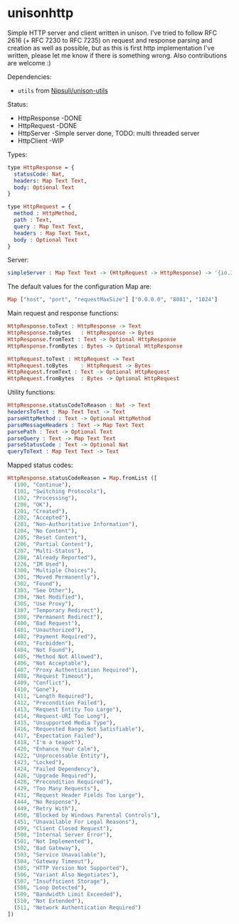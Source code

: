 # unisonhttp

Simple HTTP server and client written in unison. I've tried to follow RFC 2616 (+ RFC 7230 to RFC 7235) on request and response parsing and creation as well as possible, but as this is first http implementation I've written, please let me know if there is something wrong. Also contributions are welcome :)

Dependencies:
* `utils` from [Nipsuli/unison-utils](https://github.com/Nipsuli/unison-utils)

Status:
* HttpResponse -DONE
* HttpRequest -DONE
* HttpServer -Simple server done, TODO: multi threaded server
* HttpClient -WIP

Types:
``` Idris
type HttpResponse = {
  statusCode: Nat,
  headers: Map Text Text,
  body: Optional Text
}

type HttpRequest = {
  method : HttpMethod,
  path : Text,
  query : Map Text Text,
  headers : Map Text Text,
  body : Optional Text
}
```

Server:
``` Idris
simpleServer : Map Text Text -> (HttpRequest -> HttpResponse) -> '{io.IO} ()
```

The default values for the configuration Map are:
``` Idris
Map ["host", "port", "requestMaxSize"] ["0.0.0.0", "8081", "1024"]
```


Main request and response functions:
``` Idris
HttpResponse.toText : HttpResponse -> Text
HttpResponse.toBytes   : HttpResponse -> Bytes
HttpResponse.fromText : Text -> Optional HttpResponse
HttpResponse.fromBytes : Bytes -> Optional HttpResponse

HttpRequest.toText : HttpRequest -> Text
HttpRequest.toBytes    : HttpRequest -> Bytes
HttpRequest.fromText : Text -> Optional HttpRequest
HttpRequest.fromBytes  : Bytes -> Optional HttpRequest
```

Utility functions:
``` Idris
HttpResponse.statusCodeToReason : Nat -> Text
headersToText : Map Text Text -> Text
parseHttpMethod : Text -> Optional HttpMethod
parseMessageHeaders : Text -> Map Text Text
parsePath : Text -> Optional Text
parseQuery : Text -> Map Text Text
parseStatusCode : Text -> Optional Nat
queryToText : Map Text Text -> Text
```

Mapped status codes:
``` Idris
HttpResponse.statusCodeReason = Map.fromList ([
  (100, "Continue"),
  (101, "Switching Protocols"),
  (102, "Processing"),
  (200, "OK"),
  (201, "Created"),
  (202, "Accepted"),
  (203, "Non-Authoritative Information"),
  (204, "No Content"),
  (205, "Reset Content"),
  (206, "Partial Content"),
  (207, "Multi-Status"),
  (208, "Already Reported"),
  (226, "IM Used"),
  (300, "Multiple Choices"),
  (301, "Moved Permanently"),
  (302, "Found"),
  (303, "See Other"),
  (304, "Not Modified"),
  (305, "Use Proxy"),
  (307, "Temporary Redirect"),
  (308, "Permanent Redirect"),
  (400, "Bad Request"),
  (401, "Unauthorized"),
  (402, "Payment Required"),
  (403, "Forbidden"),
  (404, "Not Found"),
  (405, "Method Not Allowed"),
  (406, "Not Acceptable"),
  (407, "Proxy Authentication Required"),
  (408, "Request Timeout"),
  (409, "Conflict"),
  (410, "Gone"),
  (411, "Length Required"),
  (412, "Precondition Failed"),
  (413, "Request Entity Too Large"),
  (414, "Request-URI Too Long"),
  (415, "Unsupported Media Type"),
  (416, "Requested Range Not Satisfiable"),
  (417, "Expectation Failed"),
  (418, "I'm a teapot"),
  (420, "Enhance Your Calm"),
  (422, "Unprocessable Entity"),
  (423, "Locked"),
  (424, "Failed Dependency"),
  (426, "Upgrade Required"),
  (428, "Precondition Required"),
  (429, "Too Many Requests"),
  (431, "Request Header Fields Too Large"),
  (444, "No Response"),
  (449, "Retry With"),
  (450, "Blocked by Windows Parental Controls"),
  (451, "Unavailable For Legal Reasons"),
  (499, "Client Closed Request"),
  (500, "Internal Server Error"),
  (501, "Not Implemented"),
  (502, "Bad Gateway"),
  (503, "Service Unavailable"),
  (504, "Gateway Timeout"),
  (505, "HTTP Version Not Supported"),
  (506, "Variant Also Negotiates"),
  (507, "Insufficient Storage"),
  (508, "Loop Detected"),
  (509, "Bandwidth Limit Exceeded"),
  (510, "Not Extended"),
  (511, "Network Authentication Required")
])
```
